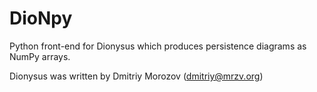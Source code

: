 # DioNpy
Python front-end for Dionysus which produces persistence diagrams as NumPy arrays.

Dionysus was written by Dmitriy Morozov (dmitriy@mrzv.org)
